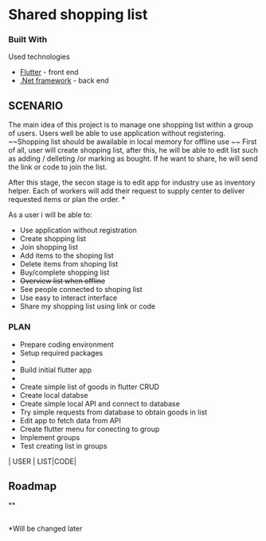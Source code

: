 <!-- ABOUT THE PROJECT -->
# Shared shopping list

### Built With

Used technologies

* [Flutter](https://flutter.dev/) - front end
* [.Net framework](https://dotnet.microsoft.com/en-us/) - back end

<!-- USAGE EXAMPLES -->
## SCENARIO

The main idea of this project is to manage one shopping list within a group of users. 
Users well be able to use application without registering. 
~~Shopping list should be awailable in local memory for offline use ~~
First of all, user will create shopping list, after this, he will be able to edit list such as adding / delleting /or marking as bought. 
If he want to share, he will send the link or code to join the list. 

After this stage, the secon stage is to edit app for industry use as inventory helper. Each of workers will add their request to supply center to deliver requested items or plan the order. *

As a user i will be able to:

* Use application without registration
* Create shopping list
* Join shopping list
* Add items to the shoping list
* Delete items from shoping list
* Buy/complete shopping list
* ~~Overview list when offline~~
* See people connected to shoping list
* Use easy to interact interface 
* Share my shopping list using link or code

### PLAN

* Prepare coding environment
* Setup required packages
* 
* Build initial flutter app
*   
* Create simple list of goods in flutter CRUD
* Create local databse
* Create simple local API and connect to database 
* Try simple requests from database to obtain goods in list
* Edit app to fetch data from API
* Create flutter menu for conecting to group
* Implement groups 
* Test creating list in groups

| USER  | LIST|CODE|



<!-- ROADMAP  -->
## Roadmap
**
<!-- 
- [x] Add Changelog
- [ ] Multi-language Support
    - [ ] Chinese
    - [ ] Spanish

    -->
    
## 
*Will be changed later
